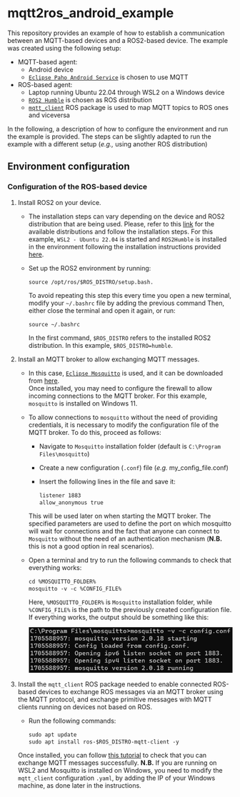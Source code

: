# mqtt2ros_android_example
This repository provides an example of how to establish a communication between an MQTT-based devices and a ROS2-based device.
The example was created using the following setup:
  * MQTT-based agent:
    * Android device
    * [`Eclipse Paho Android Service`](https://github.com/eclipse/paho.mqtt.android) is chosen to use MQTT
  * ROS-based agent:
    * Laptop running Ubuntu 22.04 through WSL2 on a Windows device
    * [`ROS2 Humble`](https://docs.ros.org/en/rolling/Releases/Release-Humble-Hawksbill.html) is chosen as ROS distribution
    * [`mqtt_client`](https://wiki.ros.org/mqtt_client) ROS package is used to map MQTT topics to ROS ones and viceversa

In the following, a description of how to configure the environment and run the example is provided. The steps can be slightly adapted to run the example with a different setup (_e.g.,_ using another ROS distribution)

## Environment configuration
### Configuration of the ROS-based device
1. Install ROS2 on your device.
   * The installation steps can vary depending on the device and ROS2 distribution that are being used. Please, refer to this [link](https://docs.ros.org/en/rolling/Releases.html) for the available distributions and follow the installation steps.
    For this example, `WSL2 - Ubuntu 22.04` is started and `ROS2Humble` is installed in the environment following the installation instructions provided [here](https://docs.ros.org/en/humble/Installation/Ubuntu-Install-Debians.html).
   
   * Set up the ROS2 environment by running:
     
     ```
     source /opt/ros/$ROS_DISTRO/setup.bash.
     ```
     To avoid repeating this step this every time you open a new terminal, modify your `~/.bashrc` file by adding the previous command
     Then, either close the terminal and open it again, or run:
     ```
     source ~/.bashrc
     ```
     In the first command, `$ROS_DISTRO` refers to the installed ROS2 distribution. In this example, `$ROS_DISTRO=humble`.
 
2. Install an MQTT broker to allow exchanging MQTT messages.
    * In this case, [`Eclipse Mosquitto`](https://mosquitto.org/) is used, and it can be downloaded from [here](https://mosquitto.org/download/). \
    Once installed, you may need to configure the firewall to allow incoming connections to the MQTT broker.
    For this example, `mosquitto` is installed on Windows 11.
    * To allow connections to `mosquitto` without the need of providing credentials, it is necessary to modify the configuration file of the MQTT broker.
      To do this, proceed as follows:
        * Navigate to `Mosquitto` installation folder (default is `C:\Program Files\mosquitto`)
        * Create a new configuration (`.conf`) file (_e.g._ my_config_file.conf)
        * Insert the following lines in the file and save it:
          
          ```
          listener 1883
          allow_anonymous true
          ```
      This will be used later on when starting the MQTT broker. The specified parameters are used to define the port on which mosquitto will wait for connections and the fact that anyone can connect to `Mosquitto` without the need of an authentication mechanism (**N.B.** this is not a good option in real scenarios).
    * Open a terminal and try to run the following commands to check that everything works:
      ```
      cd %MOSQUITTO_FOLDER%
      mosquitto -v -c %CONFIG_FILE%
      ```
      Here, `%MOSQUITTO_FOLDER%` is `Mosquitto` installation folder, while `%CONFIG_FILE%` is the path to the previously created configuration file.
      If everything works, the output should be something like this:
      
      ![Screenshot](images/mosquitto_running.png)  
  
      
3. Install the `mqtt_client` ROS package needed to enable connected ROS-based devices to exchange ROS messages via an MQTT broker using the MQTT protocol, and exchange primitive messages with MQTT clients running on devices not based on ROS.
   * Run the following commands:
     
     ```
     sudo apt update
     sudo apt install ros-$ROS_DISTRO-mqtt-client -y
     ```
     
   Once installed, you can follow [this tutorial](https://wiki.ros.org/mqtt_client) to check that you can exchange MQTT messages successfully.
   **N.B.** If you are running on WSL2 and Mosquitto is installed on Windows, you need to modify the `mqtt_client` configuration `.yaml`, by adding the IP of your Windows machine, as done later in the instructions.

